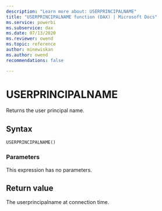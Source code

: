 ```yaml
---
description: "Learn more about: USERPRINCIPALNAME"
title: "USERPRINCIPALNAME function (DAX) | Microsoft Docs"
ms.service: powerbi 
ms.subservice: dax 
ms.date: 07/13/2020
ms.reviewer: owend
ms.topic: reference
author: minewiskan
ms.author: owend 
recommendations: false

---
```

# USERPRINCIPALNAME

Returns the user principal name.
  
## Syntax  
  
```dax
USERPRINCIPALNAME()  
```
  
### Parameters  

This expression has no parameters.
  
## Return value

The userprincipalname at connection time.
